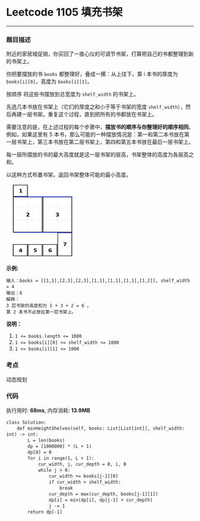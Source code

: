 # Leetcode 1105 填充书架
***
### 题目描述

附近的家居城促销，你买回了一直心仪的可调节书架，打算把自己的书都整理到新的书架上。

你把要摆放的书 `books` 都整理好，叠成一摞：从上往下，第 i 本书的厚度为 `books[i][0]`，高度为 `books[i][1]`。

按顺序 将这些书摆放到总宽度为 `shelf_width` 的书架上。

先选几本书放在书架上（它们的厚度之和小于等于书架的宽度 `shelf_width`），然后再建一层书架。重复这个过程，直到把所有的书都放在书架上。

需要注意的是，在上述过程的每个步骤中，**摆放书的顺序与你整理好的顺序相同**。 例如，如果这里有 5 本书，那么可能的一种摆放情况是：第一和第二本书放在第一层书架上，第三本书放在第二层书架上，第四和第五本书放在最后一层书架上。

每一层所摆放的书的最大高度就是这一层书架的层高，书架整体的高度为各层高之和。

以这种方式布置书架，返回书架整体可能的最小高度。

<img src="images/1105.png" width="200" height="200">

**示例:**

    输入：books = [[1,1],[2,3],[2,3],[1,1],[1,1],[1,1],[1,2]], shelf_width = 4
	输出：6
	解释：
	3 层书架的高度和为 1 + 3 + 2 = 6 。
	第 2 本书不必放在第一层书架上。
	
**说明：**

1. `1 <= books.length <= 1000`
2. `1 <= books[i][0] <= shelf_width <= 1000`
3. `1 <= books[i][1] <= 1000`


### 考点

动态规划


### 代码
执行用时: **68ms**, 内存消耗: **13.9MB**

```
class Solution:
    def minHeightShelves(self, books: List[List[int]], shelf_width: int) -> int:
        L = len(books)
        dp = [1000000] * (L + 1)
        dp[0] = 0
        for i in range(1, L + 1):
            cur_width, j, cur_depth = 0, i, 0
            while j > 0:
                cur_width += books[j-1][0]
                if cur_width > shelf_width:
                    break
                cur_depth = max(cur_depth, books[j-1][1])
                dp[i] = min(dp[i], dp[j-1] + cur_depth)
                j -= 1
        return dp[-1]
```

